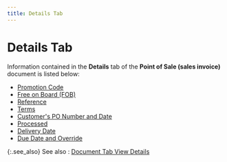 ```yaml
---
title: Details Tab
---
```


# Details Tab


Information contained in the **Details**  tab of the **Point of Sale (sales invoice)**  document is listed below:

- [Promotion  Code]({{site.pos_baseurl}}/misc/promotion_code_gen_info_doc_view_details.html)
- [Free  on Board (FOB)]({{site.pos_baseurl}}/misc/fob_detail_tab_pos_invoice_pos.html)
- [Reference]({{site.pos_baseurl}}/misc/reference_detail_tab_pos_invoice_pos.html)
- [Terms]({{site.pos_baseurl}}/misc/terms_detail_tab_pos_invoice_pos.html)
- [Customer's  PO Number and Date]({{site.pos_baseurl}}/misc/customer_s_po_number_and_date_detail_tab_pos_invoice_pos.html)
- [Processed]({{site.pos_baseurl}}/misc/processed_detail_tab_pos_invoice_pos.html)
- [Delivery  Date]({{site.pos_baseurl}}/misc/delivery_date_details_tab_pos_invoice_pos.html)
- [Due  Date and Override]({{site.pos_baseurl}}/misc/due_date_and_override_details_tab_pos_invoice_pos.html)



{:.see_also}
See also
: [Document  Tab View Details]({{site.pos_baseurl}}/pos-trans/create-pos-doc/pos-si-profile/details/tabs-details/document_view_details_contents_pos_docs.html)
